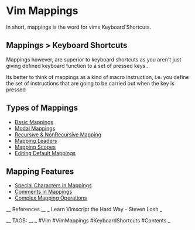 # Vim Mappings

In short, mappings is the word for vims Keyboard Shortcuts.

## Mappings > Keyboard Shortcuts

Mappings however, are superior to keyboard shortcuts as you aren't just giving defined keyboard function to a set of pressed keys...

Its better to think of mappings as a kind of macro instruction, i.e. you define the set of instructions that are going to be carried out when the key is pressed

## Types of Mappings

* [Basic Mappings](<./Vim Basic Mappings.md>)
* [Modal Mappings](<./Vim Modal Mappings.md> "Vim Modal Mappings")
* [Recursive & NonRecursive Mapping](<./Recursive & NonRecursive Mappings.md> "Recursive and Non-Recursive Mappings")
* [Mapping Leaders](<./Vim Mapping Leaders.md> "Mapping Leaders")
* [Mapping Scopes](<./Vim Mapping Scopes.md> "Vim Mapping Scopes")
* [Editing Default Mappings](<./Vim Editing Default Mappings.md> "Vim Editing Default Mappings")

## Mapping Features

* [Special Characters in Mappings](<./Vim Basic Mappings.md> "Vim Special Characters in Mappings")
* [Comments in Mappings](<./Vim Comments in Mappings.md> "Vim Mapping Comments")
* [Complex Mapping Operations](<./Vim Complex Mapping Operations.md> "Vim Complex Mapping Operations")


__ References __ 
_ Learn Vimscript the Hard Way - Steven Losh _

__ TAGS: __
_ #Vim #VimMappings #KeyboardShortcuts #Contents _ 
